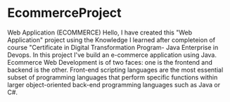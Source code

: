 # EcommerceProject
Web Application (ECOMMERCE)
Hello, 
I have created this "Web Application" project using the Knowledge I learned after completeion of course "Certificate in Digital Transformation Program- Java Enterprise in Devops.
In this project I've build an e-commerce application using Java.
Ecommerce Web Development is of two faces: one is the frontend and backend is the other.
Front-end scripting languages are the most essential subset of programming languages that perform specific functions within larger object-oriented back-end programming languages such as Java or C#.
